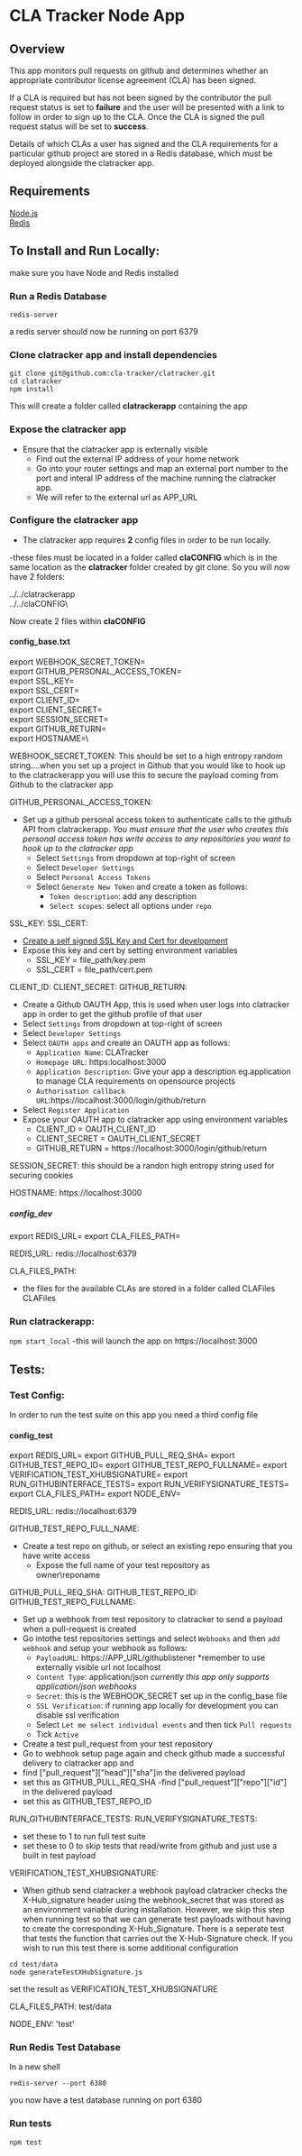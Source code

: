# CLA Tracker Node App

## Overview
This app monitors pull requests on github and determines whether an appropriate contributor license agreement (CLA) has been signed. 

If a CLA is required but has not been signed by the contributor the pull request status is set to **failure** and the user will be presented with a link to follow in order to sign up to the CLA. Once the CLA is signed the pull request status will be set to **success**. 

Details of which CLAs a user has signed and the CLA requirements for a particular github project are stored in a Redis database, which must be deployed alongside the clatracker app.

## Requirements
[Node.js](https://nodejs.org/en/)\
[Redis](https://redis.io/download)

## To Install and Run Locally:
make sure you have Node and Redis installed

### Run a Redis Database
```
redis-server
```
a redis server should now be running on port 6379

### Clone clatracker app and install dependencies
```
git clone git@github.com:cla-tracker/clatracker.git
cd clatracker
npm install
```
This will create a folder called **clatrackerapp** containing the app

### Expose the clatracker app 
- Ensure that the clatracker app is externally visible
  - Find out the external IP address of your home network 
  - Go into your router settings and map an external port number to the port and interal IP address of the machine running the
  clatracker app.
  - We will refer to the external url as APP_URL

### Configure the clatracker app 
- The clatracker app requires **2** config files in order to be run locally.

-these files must be located in a folder called **claCONFIG** which is in the same location as the **clatracker** folder created by git clone. So you will now have 2 folders:

../../clatrackerapp\
../../claCONFIG\

Now create 2 files within **claCONFIG**
#### config_base.txt
export WEBHOOK_SECRET_TOKEN=\
export GITHUB_PERSONAL_ACCESS_TOKEN=\
export SSL_KEY=\
export SSL_CERT=\
export CLIENT_ID=\
export CLIENT_SECRET=\
export SESSION_SECRET=\
export GITHUB_RETURN=\
export HOSTNAME=\

WEBHOOK_SECRET_TOKEN: 
This should be set to a high entropy random string....when you set up a project in Github that you would like to hook up to the clatrackerapp you will use this to secure the payload coming from Github to the clatracker app

GITHUB_PERSONAL_ACCESS_TOKEN:
- Set up a github personal access token to authenticate calls to the github API from clatrackerapp. *You must ensure that the user who creates this personal access token has write access to any repositories you want to hook up to the clatracker app*
  - Select `Settings` from dropdown at top-right of screen
  - Select `Developer Settings`
  - Select `Personal Access Tokens`
  - Select `Generate New Token` and create a token as follows:
    - `Token description`: add any description
    - `Select scopes`: select all options under `repo`
 
 SSL_KEY:
 SSL_CERT:
 - [Create a self signed  SSL Key and Cert for development](https://devcenter.heroku.com/articles/ssl-certificate-self)
 - Expose this key and cert by setting environment variables
   - SSL_KEY = file_path/key.pem
   - SSL_CERT = file_path/cert.pem
   
  CLIENT_ID:
  CLIENT_SECRET:
  GITHUB_RETURN:
  - Create a Github OAUTH App, this is used when user logs into clatracker app in order to get the github profile of that user
  - Select `Settings` from dropdown at top-right of screen
  - Select `Developer Settings`
  - Select `OAUTH apps` and create an OAUTH app as follows:
    - `Application Name`: CLATracker
    - `Homepage URL`: https:localhost:3000
    - `Application Description`: Give your app a description eg.application to manage CLA requirements on opensource projects
    - `Authorisation callback URL`:https://localhost:3000/login/github/return
  - Select `Register Application`
  - Expose your OAUTH app to clatracker app using environment variables
    - CLIENT_ID = OAUTH_CLIENT_ID
    - CLIENT_SECRET = OAUTH_CLIENT_SECRET
    - GITHUB_RETURN = https://localhost:3000/login/github/return
    
SESSION_SECRET:
this should be a randon high entropy string used for securing cookies

HOSTNAME:
https://localhost:3000

##### config_dev
export REDIS_URL=
export CLA_FILES_PATH=

REDIS_URL:
redis://localhost:6379

CLA_FILES_PATH:
- the files for the available CLAs are stored in a folder called CLAFiles
CLAFiles

### Run clatrackerapp:
```npm start_local```
-this will launch the app on https://localhost:3000

## Tests:

### Test Config:
In order to run the test suite on this app you need a third config file

#### config_test
export REDIS_URL=
export GITHUB_PULL_REQ_SHA=
export GITHUB_TEST_REPO_ID=
export GITHUB_TEST_REPO_FULLNAME=
export VERIFICATION_TEST_XHUBSIGNATURE=
export RUN_GITHUBINTERFACE_TESTS=
export RUN_VERIFYSIGNATURE_TESTS=
export CLA_FILES_PATH=
export NODE_ENV=

REDIS_URL:
redis://localhost:6379

GITHUB_TEST_REPO_FULL_NAME:
- Create a test repo on github, or select an existing repo ensuring that you have write access
  - Expose the full name of your test repository as\
 owner\reponame
 
 GITHUB_PULL_REQ_SHA:
 GITHUB_TEST_REPO_ID:
 GITHUB_TEST_REPO_FULLNAME:
 - Set up a webhook from test repository to clatracker to send a payload when a pull-request is created
  - Go intothe test repositories settings and select `Webhooks` and then `add webhook` and setup your webhook as follows:
    - `PayloadURL`: https://APP_URL/githublistener *remember to use externally visible url not localhost
    - `Content Type`: application/json *currently this app only supports application/json webhooks*
    - `Secret`: this is the WEBHOOK_SECRET set up in the config_base file
    - `SSL Verification`: if running app locally for development you can disable ssl verification
    - Select `Let me select individual events` and then tick `Pull requests`
    - Tick `Active`
 - Create a test pull_request from your test repository
 - Go to webhook setup page again and check github made a successful delivery to clatracker app and
  - find ["pull_request"]["head"]["sha"]in the delivered payload
  - set this as GITHUB_PULL_REQ_SHA
  -find ["pull_request"]["repo"]["id"] in the delivered payload
  - set this as GITHUB_TEST_REPO_ID
  
RUN_GITHUBINTERFACE_TESTS:
RUN_VERIFYSIGNATURE_TESTS:
- set these to 1 to run full test suite
- set these to 0 to skip tests that read/write from github and just use a built in test payload

VERIFICATION_TEST_XHUBSIGNATURE:
- When github send clatracker a webhook payload clatracker checks the X-Hub_signature header using the webhook_secret that was stored as an environment variable during installation. However, we skip this step when running test so that we can generate test payloads without having to create the corresponding X-Hub_Signature. There is a seperate test that tests the function that carries out the X-Hub-Signature check. If you wish to run this test there is some additional configuration

```
cd test/data
node generateTestXHubSignature.js
```
set the result as VERIFICATION_TEST_XHUBSIGNATURE


CLA_FILES_PATH:
test/data

NODE_ENV:
'test'
  

### Run Redis Test Database

In a new shell
```
redis-server --port 6380
```
you now have a test database running on port 6380

### Run tests
```npm test```




  

  
 
  
 
  
 













